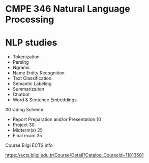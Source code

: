 
# CMPE 346 Natural Language Processing

# NLP studies

* Tokenization
* Parsing
* Ngrams
* Name Entity Recognition
* Text Classification
* Semantic Labeling
* Summarizaiton
* Chatbot 
* Word & Sentence Embeddings


#Grading Scheme

* Report Preparation and/or Presentation	10
* Project		30
* Midterm(s)	25
* Final exam	35

Course Bilgi ECTS info

https://ects.bilgi.edu.tr/Course/Detail?Catalog_CourseId=11813581
